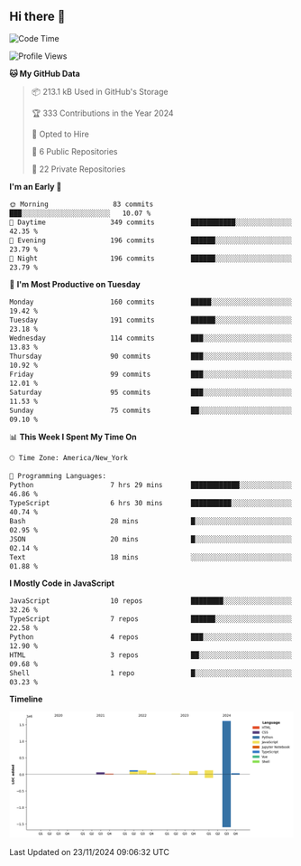 ## Hi there 👋

<!--START_SECTION:waka-->
![Code Time](http://img.shields.io/badge/Code%20Time-121%20hrs%203%20mins-blue)

![Profile Views](http://img.shields.io/badge/Profile%20Views-18-blue)

**🐱 My GitHub Data** 

> 📦 213.1 kB Used in GitHub's Storage 
 > 
> 🏆 333 Contributions in the Year 2024
 > 
> 💼 Opted to Hire
 > 
> 📜 6 Public Repositories 
 > 
> 🔑 22 Private Repositories 
 > 
**I'm an Early 🐤** 

```text
🌞 Morning                83 commits          ███░░░░░░░░░░░░░░░░░░░░░░   10.07 % 
🌆 Daytime                349 commits         ███████████░░░░░░░░░░░░░░   42.35 % 
🌃 Evening                196 commits         ██████░░░░░░░░░░░░░░░░░░░   23.79 % 
🌙 Night                  196 commits         ██████░░░░░░░░░░░░░░░░░░░   23.79 % 
```
📅 **I'm Most Productive on Tuesday** 

```text
Monday                   160 commits         █████░░░░░░░░░░░░░░░░░░░░   19.42 % 
Tuesday                  191 commits         ██████░░░░░░░░░░░░░░░░░░░   23.18 % 
Wednesday                114 commits         ███░░░░░░░░░░░░░░░░░░░░░░   13.83 % 
Thursday                 90 commits          ███░░░░░░░░░░░░░░░░░░░░░░   10.92 % 
Friday                   99 commits          ███░░░░░░░░░░░░░░░░░░░░░░   12.01 % 
Saturday                 95 commits          ███░░░░░░░░░░░░░░░░░░░░░░   11.53 % 
Sunday                   75 commits          ██░░░░░░░░░░░░░░░░░░░░░░░   09.10 % 
```


📊 **This Week I Spent My Time On** 

```text
🕑︎ Time Zone: America/New_York

💬 Programming Languages: 
Python                   7 hrs 29 mins       ████████████░░░░░░░░░░░░░   46.86 % 
TypeScript               6 hrs 30 mins       ██████████░░░░░░░░░░░░░░░   40.74 % 
Bash                     28 mins             █░░░░░░░░░░░░░░░░░░░░░░░░   02.95 % 
JSON                     20 mins             █░░░░░░░░░░░░░░░░░░░░░░░░   02.14 % 
Text                     18 mins             ░░░░░░░░░░░░░░░░░░░░░░░░░   01.88 % 
```

**I Mostly Code in JavaScript** 

```text
JavaScript               10 repos            ████████░░░░░░░░░░░░░░░░░   32.26 % 
TypeScript               7 repos             ██████░░░░░░░░░░░░░░░░░░░   22.58 % 
Python                   4 repos             ███░░░░░░░░░░░░░░░░░░░░░░   12.90 % 
HTML                     3 repos             ██░░░░░░░░░░░░░░░░░░░░░░░   09.68 % 
Shell                    1 repo              █░░░░░░░░░░░░░░░░░░░░░░░░   03.23 % 
```



**Timeline**

![Lines of Code chart](https://raw.githubusercontent.com/dikshithvishnu/dikshithvishnu/main/assets/bar_graph.png)


 Last Updated on 23/11/2024 09:06:32 UTC
<!--END_SECTION:waka-->
